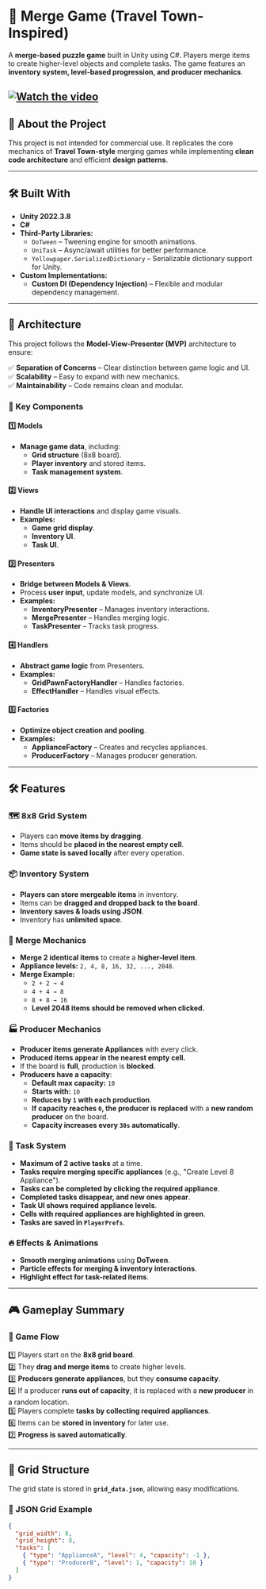 # 🧩 Merge Game (Travel Town-Inspired)

A **merge-based puzzle game** built in Unity using C#. Players merge items to create higher-level objects and complete tasks. The game features an **inventory system, level-based progression, and producer mechanics**.

[![Watch the video](https://img.youtube.com/vi/UhQjHvKQyCU?feature=share/0.jpg)](https://youtube.com/shorts/UhQjHvKQyCU?feature=share)
---

## 📖 About the Project

This project is not intended for commercial use. It replicates the core mechanics of **Travel Town-style** merging games while implementing **clean code architecture** and efficient **design patterns**.

---

## 🛠️ Built With

- **Unity 2022.3.8**
- **C#**
- **Third-Party Libraries:**
  - `DoTween` – Tweening engine for smooth animations.
  - `UniTask` – Async/await utilities for better performance.
  - `Yellowpaper.SerializedDictionary` – Serializable dictionary support for Unity.
- **Custom Implementations:**
  - **Custom DI (Dependency Injection)** – Flexible and modular dependency management.

---

## 🧩 Architecture

This project follows the **Model-View-Presenter (MVP)** architecture to ensure:

✅ **Separation of Concerns** – Clear distinction between game logic and UI.  
✅ **Scalability** – Easy to expand with new mechanics.  
✅ **Maintainability** – Code remains clean and modular.  

### 🔹 Key Components

#### **1️⃣ Models**
- **Manage game data**, including:
  - **Grid structure** (8x8 board).
  - **Player inventory** and stored items.
  - **Task management system**.

#### **2️⃣ Views**
- **Handle UI interactions** and display game visuals.
- **Examples:**
  - **Game grid display**.
  - **Inventory UI**.
  - **Task UI**.

#### **3️⃣ Presenters**
- **Bridge between Models & Views**.
- Process **user input**, update models, and synchronize UI.
- **Examples:**
  - **InventoryPresenter** – Manages inventory interactions.
  - **MergePresenter** – Handles merging logic.
  - **TaskPresenter** – Tracks task progress.

#### **4️⃣ Handlers**
- **Abstract game logic** from Presenters.
- **Examples:**
  - **GridPawnFactoryHandler** – Handles factories.
  - **EffectHandler** – Handles visual effects.

#### **5️⃣ Factories**
- **Optimize object creation and pooling**.
- **Examples:**
  - **ApplianceFactory** – Creates and recycles appliances.
  - **ProducerFactory** – Manages producer generation.

---

## 🛠️ Features

### 🗺️ 8x8 Grid System
- Players can **move items by dragging**.
- Items should be **placed in the nearest empty cell**.
- **Game state is saved locally** after every operation.

### 📦 Inventory System
- **Players can store mergeable items** in inventory.
- Items can be **dragged and dropped back to the board**.
- **Inventory saves & loads using JSON**.
- Inventory has **unlimited space**.

### 🔄 Merge Mechanics
- **Merge 2 identical items** to create a **higher-level item**.
- **Appliance levels:** `2, 4, 8, 16, 32, ..., 2048`.
- **Merge Example:**  
  - `2 + 2 → 4`
  - `4 + 4 → 8`
  - `8 + 8 → 16`
  - **Level 2048 items should be removed when clicked.**

### 🏭 Producer Mechanics
- **Producer items generate Appliances** with every click.
- **Produced items appear in the nearest empty cell.**
- If the board is **full**, production is **blocked**.
- **Producers have a capacity**:
  - **Default max capacity:** `10`
  - **Starts with:** `10`
  - **Reduces by `1` with each production**.
  - **If capacity reaches `0`, the producer is replaced** with a **new random producer** on the board.
  - **Capacity increases every `30s` automatically**.

### 🎯 Task System
- **Maximum of 2 active tasks** at a time.
- **Tasks require merging specific appliances** (e.g., "Create Level 8 Appliance").
- **Tasks can be completed by clicking the required appliance**.
- **Completed tasks disappear, and new ones appear**.
- **Task UI shows required appliance levels**.
- **Cells with required appliances are highlighted in green**.
- **Tasks are saved in `PlayerPrefs`**.

### 🔥 Effects & Animations
- **Smooth merging animations** using **DoTween**.
- **Particle effects for merging & inventory interactions**.
- **Highlight effect for task-related items**.

---

## 🎮 Gameplay Summary

### 🔹 Game Flow
1️⃣ Players start on the **8x8 grid board**.  
2️⃣ They **drag and merge items** to create higher levels.  
3️⃣ **Producers generate appliances**, but they **consume capacity**.  
4️⃣ If a producer **runs out of capacity**, it is replaced with a **new producer** in a random location.  
5️⃣ Players complete **tasks by collecting required appliances**.  
6️⃣ Items can be **stored in inventory** for later use.  
7️⃣ **Progress is saved automatically**.

---

## 📂 Grid Structure

The grid state is stored in **`grid_data.json`**, allowing easy modifications.

### 🔹 JSON Grid Example
```json
{
  "grid_width": 8,
  "grid_height": 8,
  "tasks": [
    { "type": "ApplianceA", "level": 4, "capacity": -1 },
    { "type": "ProducerB", "level": 1, "capacity": 10 }
  ]
}
